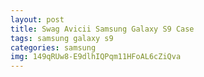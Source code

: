 ```yaml
---
layout: post
title: Swag Avicii Samsung Galaxy S9 Case
tags: samsung galaxy s9
categories: samsung
img: 149qRUw8-E9dlhIQPqm11HFoAL6cZiQva
---
```

